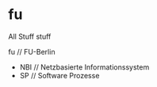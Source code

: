 fu
==

All Stuff  stuff


fu      // FU-Berlin
+ NBI   // Netzbasierte Informationssystem
+ SP    // Software Prozesse


